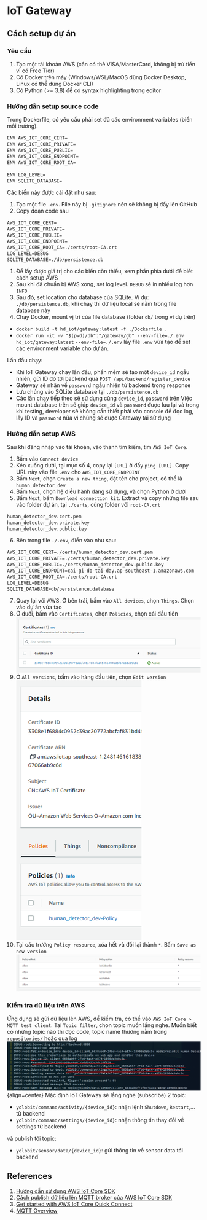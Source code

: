 # IoT Gateway
## Cách setup dự án
### Yêu cầu
1. Tạo một tài khoản AWS (cần có thẻ VISA/MasterCard, không bị trừ tiền vì có Free Tier)
2. Có Docker trên máy (Windows/WSL/MacOS dùng Docker Desktop, Linux có thể dùng Docker CLI)
3. Có Python (>= 3.8) để có syntax highlighting trong editor
### Hướng dẫn setup source code
Trong Dockerfile, có yêu cầu phải set đủ các environment variables (biến môi trường).
```
ENV AWS_IOT_CORE_CERT=
ENV AWS_IOT_CORE_PRIVATE=
ENV AWS_IOT_CORE_PUBLIC=
ENV AWS_IOT_CORE_ENDPOINT=
ENV AWS_IOT_CORE_ROOT_CA=

ENV LOG_LEVEL=
ENV SQLITE_DATABASE=
```
Các biến này được cài đặt như sau:
1. Tạo một file `.env`. File này bị `.gitignore` nên sẽ không bị đẩy lên GitHub
2. Copy đoạn code sau
```
AWS_IOT_CORE_CERT=
AWS_IOT_CORE_PRIVATE=
AWS_IOT_CORE_PUBLIC=
AWS_IOT_CORE_ENDPOINT=
AWS_IOT_CORE_ROOT_CA=./certs/root-CA.crt
LOG_LEVEL=DEBUG
SQLITE_DATABASE=./db/persistence.db
```
1. Để lấy được giá trị cho các biến còn thiếu, xem phần phía dưới để biết cách setup AWS
2. Sau khi đã chuẩn bị AWS xong, set log level. `DEBUG` sẽ in nhiều log hơn `INFO`
3. Sau đó, set location cho database của SQLite. Ví dụ: `./db/persistence.db`, khi chạy thì dữ liệu local sẽ nằm trong file database này
4. Chạy Docker, mount vị trí của file database (folder `db/` trong ví dụ trên)
- `docker build -t hd_iot/gateway:latest -f ./Dockerfile .`
- `docker run -it -v "$(pwd)/db":"/gateway/db" --env-file=./.env hd_iot/gateway:latest`
`--env-file=./.env` lấy file `.env` vừa tạo để set các environment variable cho dự án.

Lần đầu chạy:
- Khi IoT Gateway chạy lần đầu, phần mềm sẽ tạo một `device_id` ngẫu nhiên, gửi ID đó tới backend qua `POST /api/backend/register_device`
- Gateway sẽ nhận về `password` ngẫu nhiên từ backend trong response
- Lưu chúng vào SQLite database tại `./db/persistence.db`
- Các lần chạy tiếp theo sẽ sử dụng cùng `device_id`, `password` trên
Việc mount database trên sẽ giúp `device_id` và `password` được lưu lại và trong khi testing, developer sẽ không cần thiết phải vào console để đọc log, lấy ID và `password` nữa
vì chúng sẽ được Gateway tái sử dụng

### Hướng dẫn setup AWS
Sau khi đăng nhập vào tài khoản, vào thanh tìm kiếm, tìm `AWS IoT Core`.
1. Bấm vào `Connect device`
2. Kéo xuống dưới, tại mục số 4, copy lại `[URL]` ở đấy
`ping [URL]`. Copy URL này vào file `.env` cho `AWS_IOT_CORE_ENDPOINT`
3. Bấm `Next`, chọn `Create a new thing`, đặt tên cho project, có thể là `human_detector_dev`
4. Bấm `Next`, chọn hệ điều hành đang sử dụng, và chọn Python ở dưới
5. Bấm `Next`, bấm `Download connection kit`. Extract và copy những file sau vào folder dự án, tại `./certs`, cùng folder với `root-CA.crt`
```
human_detector_dev.cert.pem
human_detector_dev.private.key
human_detector_dev.public.key
```
6. Bên trong file `./.env`, điền vào như sau:
```
AWS_IOT_CORE_CERT=./certs/human_detector_dev.cert.pem
AWS_IOT_CORE_PRIVATE=./certs/human_detector_dev.private.key
AWS_IOT_CORE_PUBLIC=./certs/human_detector_dev.public.key
AWS_IOT_CORE_ENDPOINT=cai-gi-do-tai-day.ap-southeast-1.amazonaws.com
AWS_IOT_CORE_ROOT_CA=./certs/root-CA.crt
LOG_LEVEL=DEBUG
SQLITE_DATABASE=db/persistence.database
```
7. Quay lại với AWS. Ở bên trái, bấm vào `All devices`, chọn `Things`. Chọn vào dự án vừa tạo
8. Ở dưới, bấm vào `Certificates`, chọn `Policies`, chọn cái đầu tiên
![AWS Certificates](/docs/images/AWS_Certs.PNG "AWS Certs")
1.  Ở `All versions`, bấm vào hàng đầu tiên, chọn `Edit version`
![AWS Certificates](/docs/images/AWS_Certs_Policy.PNG "AWS Certs")
1.  Tại các trường `Policy resource`, xóa hết và đổi lại thành `*`. Bấm `Save as new version`
![Policies](/docs/images/AWS_Certs_Policies.PNG "Policies")

### Kiểm tra dữ liệu trên AWS
Ứng dụng sẽ gửi dữ liệu lên AWS, để kiểm tra, có thể vào `AWS IoT Core > MQTT test client`.
Tại `Topic filter`, chọn topic muốn lắng nghe. Muốn biết có những topic nào thì đọc code, topic name thường nằm trong `repositories/` hoặc qua log
![IoT Gateway logs](/docs/images/Log_Gateway.PNG "AWS Gateway logs"){align=center}
Mặc định IoT Gateway sẽ lắng nghe (subscribe) 2 topic:
- `yolobit/command/activity/{device_id}`: nhận lệnh `Shutdown`, `Restart`,... từ backend
- `yolobit/command/settings/{device_id}`: nhận thông tin thay đổi về settings từ backend

và publish tới topic:
- `yolobit/sensor/data/{device_id}`: gửi thông tin về sensor data tới backend`

## References
1. [Hướng dẫn sử dụng AWS IoT Core SDK](https://aws.amazon.com/premiumsupport/knowledge-center/iot-core-publish-mqtt-messages-python/)
2. [Cách publish dữ liệu lên MQTT broker của AWS IoT Core SDK](https://dev.to/aws-builders/aws-iot-pubsub-over-mqtt-1oig)
3. [Get started with AWS IoT Core Quick Connect](https://www.youtube.com/watch?v=6w9a6y_-T2o)
4. [MQTT Overview](https://www.youtube.com/watch?v=EIxdz-2rhLs)